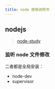 ```yaml
---
title: node 使用说明书
---
```


## nodejs

> [node-study](https://github.com/nswbmw/N-blog)

### 监听 node 文件修改

二者都是全局安装：

-   node-dev
-   supervisor



